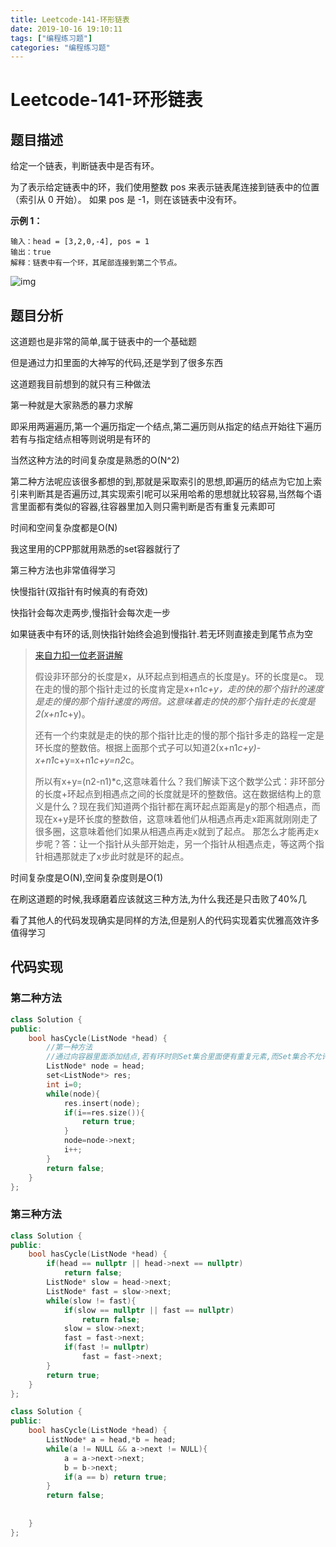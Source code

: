 ```yaml
---
title: Leetcode-141-环形链表
date: 2019-10-16 19:10:11
tags: ["编程练习题"]
categories: "编程练习题"
---
```


# Leetcode-141-环形链表

## 题目描述

给定一个链表，判断链表中是否有环。

为了表示给定链表中的环，我们使用整数 pos 来表示链表尾连接到链表中的位置（索引从 0 开始）。 如果 pos 是 -1，则在该链表中没有环。

**示例 1：**

```
输入：head = [3,2,0,-4], pos = 1
输出：true
解释：链表中有一个环，其尾部连接到第二个节点。
```

![img](https://assets.leetcode-cn.com/aliyun-lc-upload/uploads/2018/12/07/circularlinkedlist.png)

## 题目分析

这道题也是非常的简单,属于链表中的一个基础题

但是通过力扣里面的大神写的代码,还是学到了很多东西

这道题我目前想到的就只有三种做法

第一种就是大家熟悉的暴力求解

即采用两遍遍历,第一个遍历指定一个结点,第二遍历则从指定的结点开始往下遍历若有与指定结点相等则说明是有环的

当然这种方法的时间复杂度是熟悉的O(N^2)

第二种方法呢应该很多都想的到,那就是采取索引的思想,即遍历的结点为它加上索引来判断其是否遍历过,其实现索引呢可以采用哈希的思想就比较容易,当然每个语言里面都有类似的容器,往容器里加入则只需判断是否有重复元素即可

时间和空间复杂度都是O(N)

我这里用的CPP那就用熟悉的set容器就行了

第三种方法也非常值得学习

快慢指针(双指针有时候真的有奇效)

快指针会每次走两步,慢指针会每次走一步

如果链表中有环的话,则快指针始终会追到慢指针.若无环则直接走到尾节点为空

> [来自力扣一位老哥讲解](https://leetcode-cn.com/problems/linked-list-cycle-ii/solution/shuang-zhi-zhen-qing-xi-ti-jie-zhen-zheng-cong-shu/)
>
> 假设非环部分的长度是x，从环起点到相遇点的长度是y。环的长度是c。
> 现在走的慢的那个指针走过的长度肯定是x+n1*c+y，走的快的那个指针的速度是走的慢的那个指针速度的两倍。这意味着走的快的那个指针走的长度是2(x+n1*c+y)。
>
> 还有一个约束就是走的快的那个指针比走的慢的那个指针多走的路程一定是环长度的整数倍。根据上面那个式子可以知道2(x+n1*c+y)-x+n1*c+y=x+n1*c+y=n2*c。
>
> 所以有x+y=(n2-n1)*c,这意味着什么？我们解读下这个数学公式：非环部分的长度+环起点到相遇点之间的长度就是环的整数倍。这在数据结构上的意义是什么？现在我们知道两个指针都在离环起点距离是y的那个相遇点，而现在x+y是环长度的整数倍，这意味着他们从相遇点再走x距离就刚刚走了很多圈，这意味着他们如果从相遇点再走x就到了起点。
> 那怎么才能再走x步呢？答：让一个指针从头部开始走，另一个指针从相遇点走，等这两个指针相遇那就走了x步此时就是环的起点。

时间复杂度是O(N),空间复杂度则是O(1)

在刷这道题的时候,我琢磨着应该就这三种方法,为什么我还是只击败了40%几

看了其他人的代码发现确实是同样的方法,但是别人的代码实现着实优雅高效许多值得学习

## 代码实现

### 第二种方法

```c++
class Solution {
public:
    bool hasCycle(ListNode *head) {
        //第一种方法
        //通过向容器里面添加结点,若有环时则Set集合里面便有重复元素,而Set集合不允许重复元素的插入
        ListNode* node = head;
        set<ListNode*> res;
        int i=0;
        while(node){
            res.insert(node);
            if(i==res.size()){
                return true;
            }
            node=node->next;
            i++;
        }
        return false;
    }
};
```

### 第三种方法

```c++
class Solution {
public: 
    bool hasCycle(ListNode *head) {
        if(head == nullptr || head->next == nullptr)
            return false;  
        ListNode* slow = head->next;
        ListNode* fast = slow->next;
        while(slow != fast){
            if(slow == nullptr || fast == nullptr)
                return false;
            slow = slow->next;
            fast = fast->next;
            if(fast != nullptr)
                fast = fast->next;
        }
        return true;
    }
};
```

```c++
class Solution {
public:
    bool hasCycle(ListNode *head) {
        ListNode* a = head,*b = head;
        while(a != NULL && a->next != NULL){
            a = a->next->next;
            b = b->next;
            if(a == b) return true;
        }
        return false;
    
    
    }
};
```

